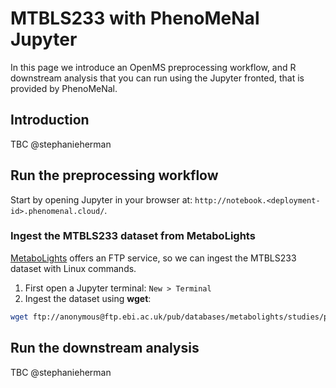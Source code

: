 # MTBLS233 with PhenoMeNal Jupyter
In this page we introduce an OpenMS preprocessing workflow, and R downstream analysis that you can run using the Jupyter fronted, that is provided by PhenoMeNal.

## Introduction
TBC @stephanieherman

## Run the preprocessing workflow

Start by opening Jupyter in your browser at: `http://notebook.<deployment-id>.phenomenal.cloud/`.

### Ingest the MTBLS233 dataset from MetaboLights

[MetaboLights](http://www.ebi.ac.uk/metabolights/) offers an FTP service, so we can ingest the MTBLS233 dataset with Linux commands.

1. First open a Jupyter terminal: `New > Terminal`
2. Ingest the dataset using **wget**:

```bash
wget ftp://anonymous@ftp.ebi.ac.uk/pub/databases/metabolights/studies/public/MTBLS233/*.mzML -P MTBLS233/data/
```

## Run the downstream analysis
TBC @stephanieherman
